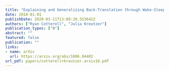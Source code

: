 ```yaml
---
title: "Explaining and Generalizing Back-Translation through Wake-Sleep"
date: 2018-01-01
publishDate: 2020-03-11T13:08:20.553641Z
authors: ["Ryan Cotterell", "Julia Kreutzer"]
publication_types: ["0"]
abstract: ""
featured: false
publication: ""
links:
- name: arXiv
  url: https://arxiv.org/abs/1806.04402
url_pdf: papers/cotterell+kreutzer.arxiv18.pdf
---
```


